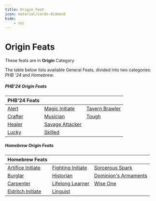 ```yaml
---
title: Origin Feat
icon: material/cards-diamond
hide:
    - toc
---
```


# Origin Feats

These feats are in **Origin** Category

The table below lists available General Feats, divided into two categories: *PHB '24* and *Homebrew*.

##### PHB'24 Origin Feats

| PHB'24 Feats |  |  |
|---|---|---|
| [Alert] | [Magic Initiate] | [Tavern Brawler] |
| [Crafter] | [Musician] | [Tough] |
| [Healer] | [Savage Attacker] |  |
| [Lucky] | [Skilled] |  |

##### Homebrew Origin Feats

| Homebrew Feats |  |  |
|---|---|---|
| [Artifice Initiate] | [Fighting Initiate] | [Sorcerous Spark] |
| [Burglar] | [Historian] | [Dominion's Armaments] |
| [Carpenter] | [Lifelong Learner] | [Wise One] |
| [Eldritch Initiate] | [Linguist] |  |

[Alert]: phb24.md#alert
[Crafter]: phb24.md#crafter
[Healer]: phb24.md#healer
[Lucky]: phb24.md#lucky
[Magic Initiate]: phb24.md#magic-initiate
[Musician]: phb24.md#musician
[Savage Attacker]: phb24.md#savage-attacker
[Skilled]: phb24.md#skilled
[Tavern Brawler]: phb24.md#tavern-brawler
[Tough]: phb24.md#tough

[Artifice Initiate]: hb.md#artifice-initiate
[Burglar]: hb.md#burglar
[Carpenter]: hb.md#carpenter
[Eldritch Initiate]: hb.md#eldritch-initiate
[Fighting Initiate]: hb.md#fighting-initiate
[Historian]: hb.md#historian
[Lifelong Learner]: hb.md#lifelong-learner
[Linguist]: hb.md#linguist
[Sorcerous Spark]: hb.md#sorcerous-spark
[Dominion's Armaments]: hb.md#dominions-armaments
[Wise One]: hb.md#wise-one
